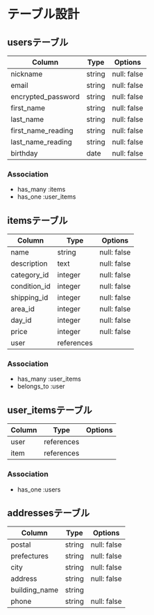 # テーブル設計

## usersテーブル
| Column              | Type       | Options     |
| ------------------- | ---------- | ----------- |
| nickname            | string     | null: false |
| email               | string     | null: false |
| encrypted_password  | string     | null: false |
| first_name          | string     | null: false |
| last_name           | string     | null: false |
| first_name_reading  | string     | null: false |
| last_name_reading   | string     | null: false |
| birthday            | date       | null: false |

### Association
- has_many :items
- has_one :user_items

## itemsテーブル
| Column       | Type       | Options     |
| -------------| ---------- | ----------- |
| name         | string     | null: false |
| description  | text       | null: false |
| category_id  | integer    | null: false |
| condition_id | integer    | null: false |
| shipping_id  | integer    | null: false |
| area_id      | integer    | null: false |
| day_id       | integer    | null: false |
| price        | integer    | null: false |
| user         | references |             |

### Association
- has_many :user_items
- belongs_to :user

## user_itemsテーブル
| Column       | Type       | Options     |
| -------------| ---------- | ----------- |
| user         | references |             |
| item         | references |             |

### Association
- has_one :users

## addressesテーブル

| Column        | Type       | Options     |
| ------------- | ---------- | ----------- |
| postal        | string     | null: false |
| prefectures   | string     | null: false |
| city          | string     | null: false |
| address       | string     | null: false |
| building_name | string     |             |
| phone         | string     | null: false |